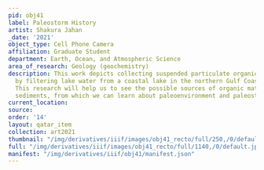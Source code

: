 ```yaml
---
pid: obj41
label: Paleostorm History
artist: Shakura Jahan
_date: '2021'
object_type: Cell Phone Camera
affiliation: Graduate Student
department: Earth, Ocean, and Atmospheric Science
area_of_research: Geology (geochemistry)
description: This work depicts collecting suspended particulate organic matter samples
  by filtering lake water from a coastal lake in the northern Gulf Coast of Florida.
  This research will help us to see the possible sources of organic matter in lake
  sediments, from which we can learn about paleoenvironment and paleostorm history.
current_location: 
source: 
order: '14'
layout: qatar_item
collection: art2021
thumbnail: "/img/derivatives/iiif/images/obj41_recto/full/250,/0/default.jpg"
full: "/img/derivatives/iiif/images/obj41_recto/full/1140,/0/default.jpg"
manifest: "/img/derivatives/iiif/obj41/manifest.json"
---
```

